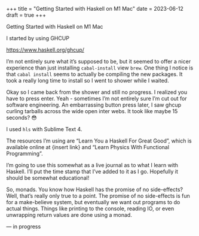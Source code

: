 +++
title = "Getting Started with Haskell on M1 Mac"
date = 2023-06-12
draft = true
+++

Getting Started with Haskell on M1 Mac

I started by using GHCUP

https://www.haskell.org/ghcup/

I’m not entirely sure what it’s supposed to be, but it seemed to offer a nicer experience than just installing `cabal-install` view `brew`.  One thing I notice is that `cabal install` seems to actually be compiling the new packages. It took a really long time to install so I went to shower while I waited.

Okay so I came back from the shower and still no progress. I realized you have to press enter. Yeah - sometimes I’m not entirely sure I’m cut out for software engineering. An embarrassing button press later, I saw ghcup curling tarballs across the wide open inter webs. It took like maybe 15 seconds? 😳

I used `hls` with Sublime Text 4.

The resources I’m using are “Learn You a Haskell For Great Good”, which is available online at {insert link} and “Learn Physics With Functional Programming”.

I’m going to use this somewhat as a live journal as to what I learn with Haskell. I’ll put the time stamp that I’ve added to it as I go. Hopefully it should be somewhat educational!

So, monads. You know how Haskell has the promise of no side-effects? Well, that’s really only true to a point. The promise of no side-effects is fun for a make-believe system, but eventually we want out programs to do actual things. Things like printing to the console, reading IO, or even unwrapping return values are done using a monad.

— in progress
